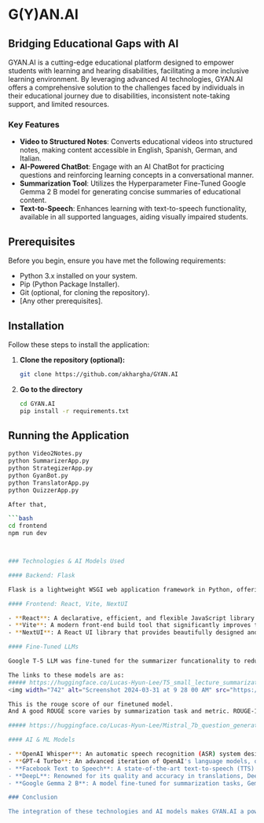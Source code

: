 # G(Y)AN.AI

## Bridging Educational Gaps with AI

GYAN.AI is a cutting-edge educational platform designed to empower students with learning and hearing disabilities, facilitating a more inclusive learning environment. By leveraging advanced AI technologies, GYAN.AI offers a comprehensive solution to the challenges faced by individuals in their educational journey due to disabilities, inconsistent note-taking support, and limited resources.

### Key Features

- **Video to Structured Notes**: Converts educational videos into structured notes, making content accessible in English, Spanish, German, and Italian.
- **AI-Powered ChatBot**: Engage with an AI ChatBot for practicing questions and reinforcing learning concepts in a conversational manner.
- **Summarization Tool**: Utilizes the Hyperparameter Fine-Tuned Google Gemma 2 B model for generating concise summaries of educational content.
- **Text-to-Speech**: Enhances learning with text-to-speech functionality, available in all supported languages, aiding visually impaired students.

## Prerequisites

Before you begin, ensure you have met the following requirements:
- Python 3.x installed on your system.
- Pip (Python Package Installer).
- Git (optional, for cloning the repository).
- [Any other prerequisites].

## Installation

Follow these steps to install the application:

1. **Clone the repository (optional):**
   ```bash
   git clone https://github.com/akhargha/GYAN.AI
   

2. **Go to the directory**
   ```bash
   cd GYAN.AI
   pip install -r requirements.txt

## Running the Application

```bash
python Video2Notes.py
python SummarizerApp.py
python StrategizerApp.py
python GyanBot.py
python TranslatorApp.py
python QuizzerApp.py

After that,

```bash
cd frontend
npm run dev



### Technologies & AI Models Used

#### Backend: Flask

Flask is a lightweight WSGI web application framework in Python, offering simplicity, flexibility, and fine-grained control. It serves as the backbone of GYAN.AI, handling server-side operations, APIs, and integration with AI models. Its minimalistic and modular design allows for rapid development and deployment of web services.

#### Frontend: React, Vite, NextUI

- **React**: A declarative, efficient, and flexible JavaScript library for building user interfaces. React enables GYAN.AI to have a dynamic and responsive front-end, enhancing user experience by making the interface intuitive and interactive.
- **Vite**: A modern front-end build tool that significantly improves the development experience. Vite leverages esbuild for fast cold starts and hot module replacement (HMR), making the development process faster and more efficient.
- **NextUI**: A React UI library that provides beautifully designed and high-performance components out of the box. NextUI is used to craft the aesthetic elements of GYAN.AI, ensuring that the application is not only functional but also visually appealing.

#### Fine-Tuned LLMs

Google T-5 LLM was fine-tuned for the summarizer funcationality to reduce its creativity & Mistral-7B-v01 was fine tuned as well to provide better quiz functionality & accuracy. These LLMs were fine-tuned by Supervised Training using informational & news datasets. Pipelines & transformers were used to augment the LLMs such that their answers become more oriented towards the input provided.

The links to these models are as:
##### https://huggingface.co/Lucas-Hyun-Lee/T5_small_lecture_summarization #####
<img width="742" alt="Screenshot 2024-03-31 at 9 28 00 AM" src="https://github.com/akhargha/GYAN.AI/assets/50960480/453e7eaf-550a-4432-bd29-c0e17ce95f04">

This is the rouge score of our finetuned model.
And A good ROUGE score varies by summarization task and metric. ROUGE-1 scores are excellent around 0.5, with scores above 0.5 considered good and 0.4 to 0.5 moderate. For ROUGE-2, scores above 0.4 are good, and 0.2 to 0.4 are moderate. ROUGE-L scores are good around 0.4 and low at 0.3 to 0.4

##### https://huggingface.co/Lucas-Hyun-Lee/Mistral_7b_question_generation_v1 #####

#### AI & ML Models

- **OpenAI Whisper**: An automatic speech recognition (ASR) system designed for robustness and versatility across different types of audio. In GYAN.AI, Whisper is used to transcribe educational videos with high accuracy, facilitating the creation of structured notes and making content accessible to hearing-impaired learners.
- **GPT-4 Turbo**: An advanced iteration of OpenAI's language models, offering powerful natural language understanding and generation. It powers the ChatBot in GYAN.AI, providing users with interactive learning experiences and personalized practice questions.
- **Facebook Text to Speech**: A state-of-the-art text-to-speech (TTS) technology that converts written text into natural-sounding speech in multiple languages. This feature supports visually impaired students by reading out content in the language of their choice.
- **DeepL**: Renowned for its quality and accuracy in translations, DeepL supports language translation within GYAN.AI, ensuring that notes and educational materials are accessible in English, Spanish, German, and Italian.
- **Google Gemma 2 B**: A model fine-tuned for summarization tasks, Gemma 2 B is used to distill lengthy educational materials into concise summaries. This aids in quick revision and understanding of key concepts, benefiting all learners, especially those with learning disabilities.

### Conclusion

The integration of these technologies and AI models makes GYAN.AI a powerful platform for educational accessibility. By leveraging Flask's flexibility, React's dynamic interfaces, and cutting-edge AI for content transcription, translation, summarization, and interaction, GYAN.AI offers a comprehensive and inclusive learning experience for students with disabilities, ensuring no learner is left behind.
